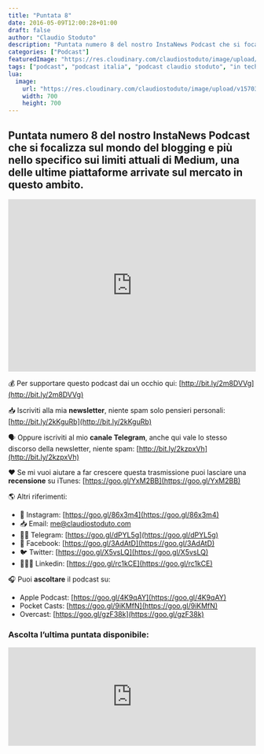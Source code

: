 ```yaml
---
title: "Puntata 8"
date: 2016-05-09T12:00:28+01:00
draft: false
author: "Claudio Stoduto"
description: "Puntata numero 8 del nostro InstaNews Podcast che si focalizza sul mondo del blogging e più nello specifico sui limiti attuali di Medium, una delle ultime piattaforme arrivate sul mercato in questo ambito."
categories: ["Podcast"]
featuredImage: "https://res.cloudinary.com/claudiostoduto/image/upload/v1570302410/IN_Tech_2019_v2_rettangolo_copia.png"
tags: ["podcast", "podcast italia", "podcast claudio stoduto", "in tech claudio stoduto", "in tech podcast", "podcast ita", "Claudio Stoduto", "tecnologia"]
lua:
  image:
    url: "https://res.cloudinary.com/claudiostoduto/image/upload/v1570302410/IN_Tech_2019_v2_rettangolo_copia.png"
    width: 700
    height: 700
---
```


## Puntata numero 8 del nostro InstaNews Podcast che si focalizza sul mondo del blogging e più nello specifico sui limiti attuali di Medium, una delle ultime piattaforme arrivate sul mercato in questo ambito.

<iframe width="100%" height ="350px" src="https://www.youtube.com/embed/vibAoZC831A" frameborder="0" allow="accelerometer; autoplay; encrypted-media; gyroscope; picture-in-picture" allowfullscreen></iframe>

💰 Per supportare questo podcast dai un occhio qui: [http://bit.ly/2m8DVVg](http://bit.ly/2m8DVVg)

📥  Iscriviti alla mia **newsletter**, niente spam solo pensieri personali: [http://bit.ly/2kKguRb](http://bit.ly/2kKguRb)

🗣 Oppure iscriviti al mio **canale Telegram**, anche qui vale lo stesso discorso della newsletter, niente spam: [http://bit.ly/2kzpxVh](http://bit.ly/2kzpxVh)

❤️ Se mi vuoi aiutare a far crescere questa trasmissione puoi lasciare una **recensione** su iTunes: [https://goo.gl/YxM2BB](https://goo.gl/YxM2BB)

🌎 Altri riferimenti:

* 📸 Instagram: [https://goo.gl/86x3m4](https://goo.gl/86x3m4)
* 📥 Email: [me@claudiostoduto.com](mailto:me@claudiostoduto.com)
* 🖖🏻 Telegram: [https://goo.gl/dPYL5g](https://goo.gl/dPYL5g)
* 👥 Facebook: [https://goo.gl/3AdAtD](https://goo.gl/3AdAtD)
* 🐦 Twitter: [https://goo.gl/X5vsLQ](https://goo.gl/X5vsLQ)
* 👨🏻‍💻 Linkedin: [https://goo.gl/rc1kCE](https://goo.gl/rc1kCE)


🎧 Puoi **ascoltare** il podcast su:

* Apple Podcast: [https://goo.gl/4K9qAY](https://goo.gl/4K9qAY)
* Pocket Casts: [https://goo.gl/9iKMfN](https://goo.gl/9iKMfN)
* Overcast: [https://goo.gl/gzF38k](https://goo.gl/gzF38k)

### Ascolta l’ultima puntata disponibile:

<iframe src="https://widget.spreaker.com/player?show_id=1622435&theme=light&playlist=false&playlist-continuous=false&autoplay=false&live-autoplay=false&chapters-image=true&episode_image_position=right&hide-logo=false&hide-likes=false&hide-comments=false&hide-sharing=false&hide-download=true" width="100%" height="200px" frameborder="0"></iframe>